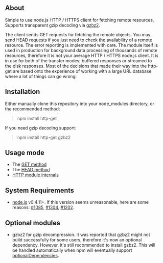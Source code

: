 ## About

Simple to use node.js HTTP / HTTPS client for fetching remote resources. Supports transparent gzip decoding via [gzbz2](https://github.com/Woodya/node-gzbz2).

The client sends GET requests for fetching the remote objects. You may send HEAD requests if you just need to check the availability of a remote resource. The error reporting is implemented with care. The module itself is used in production for background data processing of thousands of remote resources, therefore it is not your average HTTP / HTTPS node.js client. It is in use for both of the transfer modes: buffered responses or streamed to the disk responses. Most of the decisions that made their way into the http-get are based onto the experience of working with a large URL database where a lot of things can go wrong.

## Installation

Either manually clone this repository into your node_modules directory, or the recommended method:

> npm install http-get

If you need gzip decoding support:

> npm install http-get gzbz2

## Usage mode

 * The [GET method](https://github.com/SaltwaterC/http-get/wiki/GET-method)
 * The [HEAD method](https://github.com/SaltwaterC/http-get/wiki/HEAD-method)
 * [HTTP module internals](https://github.com/SaltwaterC/http-get/wiki/HTTP-module-internals)

## System Requirements

 * [node.js](http://nodejs.org/) v0.4.11+. If this version seems unreasonable, here are some reasons: [#1085](https://github.com/joyent/node/issues/1085), [#1304](https://github.com/joyent/node/issues/1304), [#1202](https://github.com/joyent/node/issues/1202).

## Optional modules

 * gzbz2 for gzip decompression. It was reported that gzbz2 might not build successfully for some users, therefore it's now an optional dependency. However, it's still recommended to install gzbz2. This will be handled automatically when npm will eventually support [optionalDependencies](https://github.com/isaacs/npm/issues/995).
